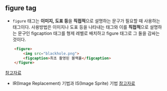 ## figure tag

- `figure` 태그는 **이미지, 도표 등**을 **직접적**으로 설명하는 문구가 필요할 때 사용하는 태그이다. 
사용방법은 이미지나 도표 등을 나타내는 태그와 이를 **직접적**으로 설명하는 문구인 figcaption 태그를 형제 레벨로 배치하고 
figure 태그로 그 둘을 감싸는 것이다. 
```html
    <figure>
        <img src="blackhole.png">
        <figcaption>최초 촬영된 블랙홀</figcaption>
    </figure>
```

[참고자료](https://aboooks.tistory.com/358)



- IR(Image Replacement) 기법과 IS(Image Sprite) 기법
[참고자료](https://m.blog.naver.com/PostView.nhn?blogId=hsoojy_&logNo=220224471296&proxyReferer=https%3A%2F%2Fwww.google.com%2F)
